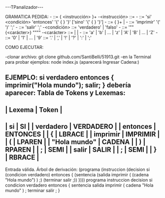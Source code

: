---TPanalizador---

GRAMATICA PEDIDA:
-<programa> ::= { <instrucción> }+
-<instrucción> ::= <decision>
-<decision> ::= 'si' <condición> 'entonces' '{' { <sentencia>} '}' ['sino' '{' { <sentencia>} '}']
-<sentencia> ::= { <salida> }+ | <terminar>
-<salida> ::= 'imprimir' '('<cadena> ')' ';'
-<terminar> ::= 'salir' ';'
-<condición> ::= 'verdadero' | 'falso'
-<cadena> ::= '"" {<carácter>} """"
-<carácter> ::= <letra> | <digito> | <simbolo>
-<letra> ::= 'a' | 'b' | ... | 'z' | 'A' | 'B' | ... | 'Z'
-<digito> ::= '0' | '1' | ... | '9' 
<simbolo> ::= '.' | ',' | '!' | '?' | ':' | ';'


COMO EJECUTAR:

-clonar archivo: git clone github.com/SantiBelli/51913.git
-en la Terminal para probar ejemplos:
node index.js (aparecerá Ingresar Cadena:)

EJEMPLO:
si verdadero entonces { imprimir("Hola mundo"); salir; }
debería aparecer:
Tabla de Tokens y Lexemas:
--------------------------------------------------
| Lexema         | Token                         |
--------------------------------------------------
| si             | SI                            |
| verdadero      | VERDADERO                     |
| entonces       | ENTONCES                      |
| {              | LBRACE                        |
| imprimir       | IMPRIMIR                      |
| (              | LPAREN                        |
| "Hola mundo"   | CADENA                        |
| )              | RPAREN                        |
| ;              | SEMI                          |
| salir          | SALIR                         |
| ;              | SEMI                          |
| }              | RBRACE                        |
--------------------------------------------------

Entrada válida.
Árbol de derivación: (programa (instruccion (decision si (condicion verdadero) entonces { (sentencia (salida imprimir ( (cadena "Hola mundo") ) ;) (terminar salir ;)) })))
programa
  instruccion
    decision
      si
      condicion
        verdadero
      entonces
      {
      sentencia
        salida
          imprimir
          (
          cadena
            "Hola mundo"
          )
          ;
        terminar
          salir
          ;
      }

